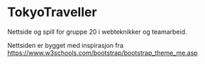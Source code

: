 # TokyoTraveller

Nettside og spill for gruppe 20 i webteknikker og teamarbeid.

Nettsiden er bygget med inspirasjon fra https://www.w3schools.com/bootstrap/bootstrap_theme_me.asp
